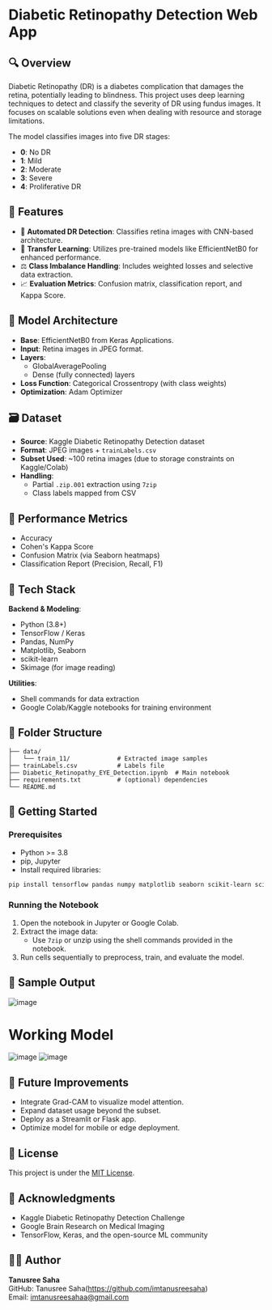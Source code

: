 # Diabetic Retinopathy Detection Web App

## 🔍 Overview
Diabetic Retinopathy (DR) is a diabetes complication that damages the retina, potentially leading to blindness. This project uses deep learning techniques to detect and classify the severity of DR using fundus images. It focuses on scalable solutions even when dealing with resource and storage limitations.

The model classifies images into five DR stages:
- **0**: No DR  
- **1**: Mild  
- **2**: Moderate  
- **3**: Severe  
- **4**: Proliferative DR  

## 🎯 Features
- 🔎 **Automated DR Detection**: Classifies retina images with CNN-based architecture.
- 🧠 **Transfer Learning**: Utilizes pre-trained models like EfficientNetB0 for enhanced performance.
- ⚖️ **Class Imbalance Handling**: Includes weighted losses and selective data extraction.
- 📈 **Evaluation Metrics**: Confusion matrix, classification report, and Kappa Score.

## 🧠 Model Architecture
- **Base**: EfficientNetB0 from Keras Applications.
- **Input**: Retina images in JPEG format.
- **Layers**:
  - GlobalAveragePooling
  - Dense (fully connected) layers
- **Loss Function**: Categorical Crossentropy (with class weights)
- **Optimization**: Adam Optimizer

## 🗃️ Dataset
- **Source**: Kaggle Diabetic Retinopathy Detection dataset
- **Format**: JPEG images + `trainLabels.csv`
- **Subset Used**: ~100 retina images (due to storage constraints on Kaggle/Colab)
- **Handling**:
  - Partial `.zip.001` extraction using `7zip`
  - Class labels mapped from CSV

## 🧪 Performance Metrics
- Accuracy
- Cohen's Kappa Score
- Confusion Matrix (via Seaborn heatmaps)
- Classification Report (Precision, Recall, F1)

## 🧰 Tech Stack
**Backend & Modeling**:
- Python (3.8+)
- TensorFlow / Keras
- Pandas, NumPy
- Matplotlib, Seaborn
- scikit-learn
- Skimage (for image reading)

**Utilities**:
- Shell commands for data extraction
- Google Colab/Kaggle notebooks for training environment

## 📁 Folder Structure
```
├── data/
│   └── train_11/             # Extracted image samples
├── trainLabels.csv           # Labels file
├── Diabetic_Retinopathy_EYE_Detection.ipynb  # Main notebook
├── requirements.txt          # (optional) dependencies
└── README.md

```

## 🚀 Getting Started

### Prerequisites
- Python >= 3.8
- pip, Jupyter
- Install required libraries:
```bash
pip install tensorflow pandas numpy matplotlib seaborn scikit-learn scikit-image
```

### Running the Notebook
1. Open the notebook in Jupyter or Google Colab.
2. Extract the image data:
   - Use `7zip` or unzip using the shell commands provided in the notebook.
3. Run cells sequentially to preprocess, train, and evaluate the model.

## 📸 Sample Output
![image](https://github.com/user-attachments/assets/27e1f69f-d23b-4238-89b4-f35f9b408c72)
# Working Model

![image](https://github.com/user-attachments/assets/11f86a8d-2549-4463-ad10-542ff98bac92)
![image](https://github.com/user-attachments/assets/5c6903da-b334-4fdc-8dc3-e4811d1f60c1)


## 🔮 Future Improvements
- Integrate Grad-CAM to visualize model attention.
- Expand dataset usage beyond the subset.
- Deploy as a Streamlit or Flask app.
- Optimize model for mobile or edge deployment.

## 📜 License
This project is under the [MIT License](LICENSE).

## 🙌 Acknowledgments
- Kaggle Diabetic Retinopathy Detection Challenge
- Google Brain Research on Medical Imaging
- TensorFlow, Keras, and the open-source ML community

## 👨‍💻 Author
**Tanusree Saha**  
GitHub: Tanusree Saha(https://github.com/imtanusreesaha)  
Email: imtanusreesahaa@gmail.com


